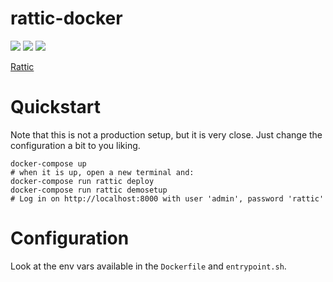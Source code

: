 # rattic-docker

[![](https://img.shields.io/docker/pulls/ptman/rattic.png)](https://hub.docker.com/r/ptman/rattic/)
[![](https://img.shields.io/docker/automated/ptman/rattic.png)](https://hub.docker.com/r/ptman/rattic/builds/)
[![](https://images.microbadger.com/badges/image/ptman/rattic.svg)](http://microbadger.com/images/ptman/rattic)

[Rattic](https://github.com/tildaslash/RatticWeb/)

# Quickstart

Note that this is not a production setup, but it is very close. Just change the
configuration a bit to you liking.

    docker-compose up
    # when it is up, open a new terminal and:
    docker-compose run rattic deploy
    docker-compose run rattic demosetup
    # Log in on http://localhost:8000 with user 'admin', password 'rattic'

# Configuration

Look at the env vars available in the `Dockerfile` and `entrypoint.sh`.

